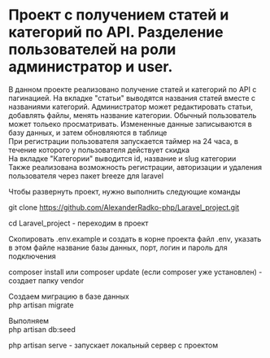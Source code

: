 # Проект с получением статей и категорий по API. Разделение пользователей на роли администратор и user. 

В данном проекте реализовано получение статей и категорий по API с пагинацией. На вкладке "статьи" выводятся названия статей вместе с названиями категорий. Администратор может редактировать статьи, добавлять файлы, менять название категории. Обычный пользователь может тольеко просматривать. Измененные данные записываются в базу данных, и затем обновляются в таблице </br>
При регистрации пользователя запускается таймер на 24 часа, в течение которого у пользователя действует скидка </br>
На вкладке "Категории" выводится id, название и slug категории </br>
Также реализована возможность регистрации, авторизации и удаления пользователя через пакет breeze для laravel </br>

Чтобы развернуть проект, нужно выполнить следующие команды <br />

git clone https://github.com/AlexanderRadko-php/Laravel_project.git <br />

cd Laravel_project - переходим в проект <br />

Скопировать .env.example и создать в корне проекта файл .env, указать в этом файле название базы данных, порт, логин и пароль для подключения <br/>

composer install или composer update (если composer уже установлен) - создает папку vendor <br />

Создаем миграцию в базе данных </br>
php artisan migrate <br/>

Выполняем </br>
php artisan db:seed <br/>

php artisan serve - запускает локальный сервер с проектом <br />
